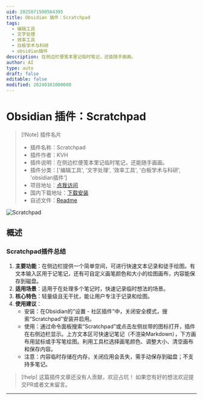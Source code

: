 ```yaml
---
uid: 2025071500564395
title: Obsidian 插件：Scratchpad
tags:
  - 编辑工具
  - 文字处理
  - 效率工具
  - 白板学术与科研
  - obsidian插件
description: 在侧边栏便笺本里记临时笔记，还能随手画画。
author: AI
type: auto
draft: false
editable: false
modified: 20240101000000
---
```


# Obsidian 插件：Scratchpad

> [!Note] 插件名片
> - 插件名称：Scratchpad
> - 插件作者：KVH
> - 插件说明：在侧边栏便笺本里记临时笔记，还能随手画画。
> - 插件分类：['编辑工具', '文字处理', '效率工具', '白板学术与科研', 'obsidian插件']
> - 项目地址：[点我访问](https://github.com/kvh03/obsidian-scratchpad)
> - 国内下载地址：[下载安装](https://pkmer.cn/products/plugin/pluginMarket/?scratchpad)
> - 自述文件：[Readme](https://ghproxy.net/https://raw.githubusercontent.com/kvh03/obsidian-scratchpad/master/README.md)

![Scratchpad](https://cdn.pkmer.cn/covers/scratchpad_internal_0.png!pkmer)

## 概述

### Scratchpad插件总结
1. **主要功能**：在侧边栏提供一个简单空间，可进行快速文本记录和徒手绘图。有文本输入区用于记笔记，还有可自定义画笔颜色和大小的绘图画布，内容能保存到磁盘。
2. **适用场景**：适用于在处理多个笔记时，快速记录临时想法的场景。
3. **核心特色**：轻量级且无干扰，能让用户专注于记录和绘图。
4. **使用建议**：
    - 安装：在Obsidian的“设置 - 社区插件”中，关闭安全模式，搜索“Scratchpad”安装并启用。
    - 使用：通过命令面板搜索“Scratchpad”或点击左侧丝带的图标打开，插件在右侧边栏显示。上方文本区可快速记笔记（不渲染Markdown），下方画布用鼠标或手写笔绘图。利用工具栏选择画笔颜色、调整大小、清空画布和保存内容。
    - 注意：内容临时存储在内存，关闭应用会丢失，需手动保存到磁盘；不支持多笔记。


> [!help] 
> 这篇插件文章还没有人贡献，欢迎占坑！
> 如果您有好的想法欢迎提交PR或者文末留言。
> 

---


